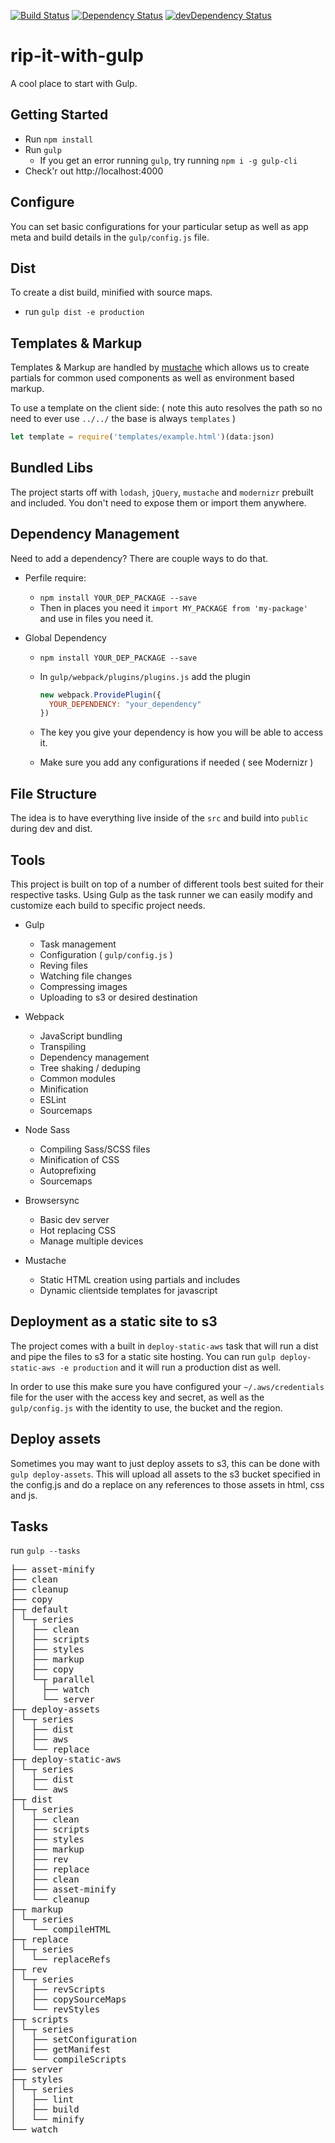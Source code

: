 <a href="https://travis-ci.org/legworkstudio/rip-it-with-gulp"><img src="https://travis-ci.org/legworkstudio/rip-it-with-gulp.svg" alt="Build Status"></a>
<a href="https://david-dm.org/legworkstudio/rip-it-with-gulp"><img src="https://david-dm.org/legworkstudio/rip-it-with-gulp.svg" alt="Dependency Status"></a>
<a href="https://david-dm.org/legworkstudio/rip-it-with-gulp/?type=dev"><img src="https://david-dm.org/legworkstudio/rip-it-with-gulp/dev-status.svg" alt="devDependency Status"></a>

# rip-it-with-gulp
A cool place to start with Gulp.

## Getting Started
- Run `npm install`
- Run `gulp`
  - If you get an error running `gulp`, try running `npm i -g gulp-cli`
- Check'r out http://localhost:4000

## Configure
You can set basic configurations for your particular setup as well as app meta and build details in the `gulp/config.js` file.

## Dist
To create a dist build, minified with source maps.
- run `gulp dist -e production`

## Templates & Markup
Templates & Markup are handled by [mustache](https://mustache.github.io/) which allows us to create partials for common used components as well as environment based markup.

To use a template on the client side: ( note this auto resolves the path so no need to ever use `../../` the base is always `templates` )
```javascript
let template = require('templates/example.html')(data:json)
```

## Bundled Libs
The project starts off with `lodash`, `jQuery`, `mustache` and `modernizr` prebuilt and included. You don't need to expose them or import them anywhere.

## Dependency Management
Need to add a dependency? There are couple ways to do that.
  - Perfile require:
    - `npm install YOUR_DEP_PACKAGE --save`
    - Then in places you need it `import MY_PACKAGE from 'my-package'` and use in files you need it.

  - Global Dependency
    - `npm install YOUR_DEP_PACKAGE --save`
    - In `gulp/webpack/plugins/plugins.js` add the plugin

      ```javascript
      new webpack.ProvidePlugin({
        YOUR_DEPENDENCY: "your_dependency"
      })
      ```
    - The key you give your dependency is how you will be able to access it.
    - Make sure you add any configurations if needed ( see Modernizr )


## File Structure
The idea is to have everything live inside of the `src` and build into `public` during dev and dist.

## Tools
This project is built on top of a number of different tools best suited for their respective tasks. Using Gulp as the task runner we can easily modify and customize each build to specific project needs.

- Gulp
  - Task management
  - Configuration ( `gulp/config.js` )
  - Reving files
  - Watching file changes
  - Compressing images
  - Uploading to s3 or desired destination

- Webpack
  - JavaScript bundling
  - Transpiling
  - Dependency management
  - Tree shaking / deduping
  - Common modules
  - Minification
  - ESLint
  - Sourcemaps

- Node Sass
  - Compiling Sass/SCSS files
  - Minification of CSS
  - Autoprefixing
  - Sourcemaps

- Browsersync
  - Basic dev server
  - Hot replacing CSS
  - Manage multiple devices

- Mustache
  - Static HTML creation using partials and includes
  - Dynamic clientside templates for javascript

## Deployment as a static site to s3
The project comes with a built in `deploy-static-aws` task that will run a dist and pipe the files to s3 for a static site hosting. You can run `gulp deploy-static-aws -e production` and it will run a production dist as well.

In order to use this make sure you have configured your `~/.aws/credentials` file for the user with the access key and secret, as well as the `gulp/config.js` with the identity to use, the bucket and the region.

## Deploy assets
Sometimes you may want to just deploy assets to s3, this can be done with `gulp deploy-assets`. This will upload all assets to the s3 bucket specified in the config.js and do a replace on any references to those assets in html, css and js.

## Tasks
run `gulp --tasks`
<pre>
├── asset-minify
├── clean
├── cleanup
├── copy
├─┬ default
│ └─┬ series
│   ├── clean
│   ├── scripts
│   ├── styles
│   ├── markup
│   ├── copy
│   └─┬ parallel
│     ├── watch
│     └── server
├─┬ deploy-assets
│ └─┬ series
│   ├── dist
│   ├── aws
│   └── replace
├─┬ deploy-static-aws
│ └─┬ series
│   ├── dist
│   └── aws
├─┬ dist
│ └─┬ series
│   ├── clean
│   ├── scripts
│   ├── styles
│   ├── markup
│   ├── rev
│   ├── replace
│   ├── clean
│   ├── asset-minify
│   └── cleanup
├─┬ markup
│ └─┬ series
│   └── compileHTML
├─┬ replace
│ └─┬ series
│   └── replaceRefs
├─┬ rev
│ └─┬ series
│   ├── revScripts
│   ├── copySourceMaps
│   └── revStyles
├─┬ scripts
│ └─┬ series
│   ├── setConfiguration
│   ├── getManifest
│   └── compileScripts
├── server
├─┬ styles
│ └─┬ series
│   ├── lint
│   ├── build
│   └── minify
└── watch
</pre>
